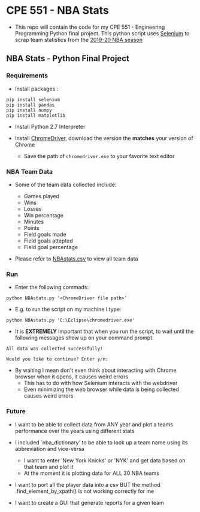 # CPE 551 - NBA Stats

- This repo will contain the code for my CPE 551 - Engineering Programming Python final project. This python 
script uses [Selenium](https://selenium-python.readthedocs.io/) to scrap team statistics from the [2019-20 NBA season](https://stats.nba.com/teams/traditional/)

## NBA Stats - Python Final Project

### Requirements

- Install packages :  

```
pip install selenium 
pip install pandas
pip install numpy
pip install matplotlib
```

- Install Python 2.7 Interpreter

- Install [ChromeDriver](https://sites.google.com/a/chromium.org/chromedriver/downloads), download the version the __matches__ your version of Chrome
	- Save the path of `chromedriver.exe` to your favorite text editor

### NBA Team Data

- Some of the team data collected include:
	- Games played
	- Wins
	- Losses
	- Win percentage
	- Minutes
	- Points
	- Field goals made
	- Field goals attepted
	- Field goal percentage

- Please refer to [NBAstats.csv](..blob/master/NBA/NBAstats.csv) to view all team data

### Run

- Enter the following commads:

`python NBAstats.py '<ChromeDriver file path>' `

- E.g. to run the script on my machine I type:

`python NBAstats.py 'C:\Eclipse\chromedriver.exe' `

- It is __EXTREMELY__ important that when you run the script, to wait until the following messages show up on your command prompt:

```
All data was collected successfully!

Would you like to continue? Enter y/n:
 ```

- By waiting I mean don't even think about interacting with Chrome browser when it opens, it causes weird errors
	- This has to do with how Selenium interacts with the webdriver
	- Even minimizing the web browser while data is being collected causes weird errors

### Future 

- I want to be able to collect data from ANY year and plot a teams performance over the years using different stats

- I included `nba_dictionary' to be able to look up a team name using its abbreviation and vice-versa
	- I want to enter 'New York Knicks' or 'NYK' and get data based on that team and plot it
	- At the moment it is plotting data for ALL 30 NBA teams

- I want to port all the player data into a csv BUT the method .find_element_by_xpath() is not working correctly for me

- I want to create a GUI that generate reports for a given team